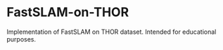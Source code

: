 # FastSLAM-on-THOR
Implementation of FastSLAM on THOR dataset.   Intended for educational purposes.
